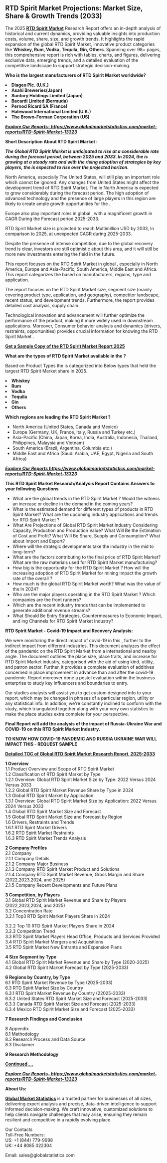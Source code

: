 <h2><strong>RTD Spirit Market Projections: Market Size, Share & Growth Trends (2033)</strong></h2><p>The 2025 <strong><a href="https://www.globalmarketstatistics.com/market-reports/RTD-Spirit-Market-13323">RTD Spirit Market</a></strong> Research Report offers an in-depth analysis of historical and current dynamics, providing valuable insights into production costs, volume, share, size, and growth trends. It highlights the rapid expansion of the global RTD Spirit Market, innovative product categories like <strong>Whiskey, Rum, Vodka, Tequila, Gin, Others</strong>. Spanning over 98+ pages, this comprehensive report is rich with tables, charts, and figures, delivering exclusive data, emerging trends, and a detailed evaluation of the competitive landscape to support strategic decision-making.</p><p><strong>Who is the largest manufacturers of RTD Spirit Market worldwide?</strong></p><p><strong><li>Diageo Plc. (U.K.)<li>Asahi Breweries(Japan)<li>Suntory Holdings Limited (Japan)<li>Bacardi Limited (Bermuda)<li>Pernod Ricard SA (France)<li>Halewood International Limited (U.K.)<li>The Brown-Forman Corporation (US)</strong></p><p><strong><em><a href="https://www.globalmarketstatistics.com/market-reports/RTD-Spirit-Market-13323">Explore Our Reports-&nbsp;https://www.globalmarketstatistics.com/market-reports/RTD-Spirit-Market-13323</a></em></strong></p><p><strong>Short Description About RTD Spirit Market :</strong></p><p><strong><em>The Global RTD Spirit Market is anticipated to rise at a considerable rate during the forecast period, between 2025 and 2033. In 2024, the is growing at a steady rate and with the rising adoption of strategies by key players, the is expected to rise over the projected horizon.</em></strong></p><p>North America, especially The United States, will still play an important role which cannot be ignored. Any changes from United States might affect the development trend of RTD Spirit Market. The in North America is expected to grow considerably during the forecast period. The high adoption of advanced technology and the presence of large players in this region are likely to create ample growth opportunities for the .</p><p>Europe also play important roles in global , with a magnificent growth in CAGR During the Forecast period 2025-2033.</p><p>RTD Spirit Market size is projected to reach Multimillion USD by 2033, In comparison to 2025, at unexpected CAGR during 2025-2033.</p><p>Despite the presence of intense competition, due to the global recovery trend is clear, investors are still optimistic about this area, and it will still be more new investments entering the field in the future.</p><p>This report focuses on the RTD Spirit Market in global , especially in North America, Europe and Asia-Pacific, South America, Middle East and Africa. This report categorizes the based on manufacturers, regions, type and application.</p><p>The report focuses on the RTD Spirit Market size, segment size (mainly covering product type, application, and geography), competitor landscape, recent status, and development trends. Furthermore, the report provides detailed cost analysis, supply chain.</p><p>Technological innovation and advancement will further optimize the performance of the product, making it more widely used in downstream applications. Moreover, Consumer behavior analysis and dynamics (drivers, restraints, opportunities) provides crucial information for knowing the RTD Spirit Market .</p><p><strong><a href="https://www.globalmarketstatistics.com/market-reports/RTD-Spirit-Market-13323">Get a Sample Copy of the RTD Spirit Market Report 2025</a></strong></p><p><strong>What are the types of RTD Spirit Market available in the ?</strong></p><p>Based on Product Types the is categorized into Below types that held the largest RTD Spirit Market share in 2025.</p><p><strong><li>Whiskey<li>Rum<li>Vodka<li>Tequila<li>Gin<li>Others</strong></p><p><strong>Which regions are leading the RTD Spirit Market ?</strong></p><ul><li>North America (United States, Canada and Mexico)</li><li>Europe (Germany, UK, France, Italy, Russia and Turkey etc.)</li><li>Asia-Pacific (China, Japan, Korea, India, Australia, Indonesia, Thailand, Philippines, Malaysia and Vietnam)</li><li>South America (Brazil, Argentina, Columbia etc.)</li><li>Middle East and Africa (Saudi Arabia, UAE, Egypt, Nigeria and South Africa)</li></ul><p><strong><em><a href="https://www.globalmarketstatistics.com/market-reports/RTD-Spirit-Market-13323">Explore Our Reports https://www.globalmarketstatistics.com/market-reports/RTD-Spirit-Market-13323</a></em></strong></p><p><strong>This RTD Spirit Market Research/Analysis Report Contains Answers to your following Questions</strong></p><ul><li>What are the global trends in the RTD Spirit Market ? Would the witness an increase or decline in the demand in the coming years?</li><li>What is the estimated demand for different types of products in RTD Spirit Market? What are the upcoming industry applications and trends for RTD Spirit Market ?</li><li>What Are Projections of Global RTD Spirit Market Industry Considering Capacity, Production and Production Value? What Will Be the Estimation of Cost and Profit? What Will Be Share, Supply and Consumption? What about Import and Export?</li><li>Where will the strategic developments take the industry in the mid to long-term?</li><li>What are the factors contributing to the final price of RTD Spirit Market? What are the raw materials used for RTD Spirit Market manufacturing?</li><li>How big is the opportunity for the RTD Spirit Market ? How will the increasing adoption of RTD Spirit Market for mining impact the growth rate of the overall ?</li><li>How much is the global RTD Spirit Market worth? What was the value of the In 2024?</li><li>Who are the major players operating in the RTD Spirit Market ? Which companies are the front runners?</li><li>Which are the recent industry trends that can be implemented to generate additional revenue streams?</li><li>What Should Be Entry Strategies, Countermeasures to Economic Impact, and ing Channels for RTD Spirit Market Industry?</li></ul><p><strong>RTD Spirit Market - Covid-19 Impact and Recovery Analysis:</strong></p><p>We were monitoring the direct impact of covid-19 in this , further to the indirect impact from different industries. This document analyzes the effect of the pandemic on the RTD Spirit Market from a international and nearby angle. The document outlines the place size, place traits, and increase for RTD Spirit Market industry, categorised with the aid of using kind, utility, and patron sector. Further, it provides a complete evaluation of additives concerned in place improvement in advance than and after the covid-19 pandemic. Report moreover done a pestel evaluation within the business enterprise to study key influencers and boundaries to entry.</p><p>Our studies analysts will assist you to get custom designed info to your report, which may be changed in phrases of a particular region, utility or any statistical info. In addition, we're constantly inclined to conform with the study, which triangulated together along with your very own statistics to make the place studies extra complete for your perspective.</p><p><strong>Final Report will add the analysis of the impact of Russia-Ukraine War and COVID-19 on this RTD Spirit Market Industry.</strong></p><p><strong>TO KNOW HOW COVID-19 PANDEMIC AND RUSSIA UKRAINE WAR WILL IMPACT THIS - REQUEST SAMPLE</strong></p><p><strong><a href="https://www.globalmarketstatistics.com/market-reports/RTD-Spirit-Market-13323">Detailed TOC of Global RTD Spirit Market Research Report, 2025-2033</a></strong></p><p><strong>1 Overview</strong><br /> 1.1 Product Overview and Scope of RTD Spirit Market<br /> 1.2 Classification of RTD Spirit Market by Type<br /> 1.2.1 Overview: Global RTD Spirit Market Size by Type: 2022 Versus 2024 Versus 2033<br /> 1.2.2 Global RTD Spirit Market Revenue Share by Type in 2024<br /> 1.3 Global RTD Spirit Market by Application<br /> 1.3.1 Overview: Global RTD Spirit Market Size by Application: 2022&nbsp;Versus 2024 Versus 2033<br /> 1.4 Global RTD Spirit Market Size and Forecast<br /> 1.5 Global RTD Spirit Market Size and Forecast by Region<br /> 1.6 Drivers, Restraints and Trends<br /> 1.6.1 RTD Spirit Market Drivers<br /> 1.6.2 RTD Spirit Market Restraints<br /> 1.6.3 RTD Spirit Market Trends Analysis</p><p><strong>2 Company Profiles</strong><br /> 2.1 Company<br /> 2.1.1 Company Details<br /> 2.1.2 Company Major Business<br /> 2.1.3 Company RTD Spirit Market Product and Solutions<br /> 2.1.4 Company RTD Spirit Market Revenue, Gross Margin and Share (2022,2023,2024, and 2025)<br /> 2.1.5 Company Recent Developments and Future Plans</p><p><strong>3 Competition, by Players</strong><br /> 3.1 Global RTD Spirit Market Revenue and Share by Players (2022,2023,2024, and 2025)<br /> 3.2 Concentration Rate<br /> 3.2.1 Top3 RTD Spirit Market Players Share in 2024</p><p>3.2.2 Top 10 RTD Spirit Market Players Share in 2024<br /> 3.2.3 Competition Trend<br /> 3.3 RTD Spirit Market Players Head Office, Products and Services Provided<br /> 3.4 RTD Spirit Market Mergers and Acquisitions<br /> 3.5 RTD Spirit Market New Entrants and Expansion Plans</p><p><strong>4 Size Segment by Type</strong><br /> 4.1 Global RTD Spirit Market Revenue and Share by Type (2020-2025)<br /> 4.2 Global RTD Spirit Market Forecast by Type (2025-2033)</p><p><strong>6 Regions by Country, by Type</strong><br /> 6.1 RTD Spirit Market Revenue by Type (2025-2033)<br /> 6.3 RTD Spirit Market Size by Country<br /> 6.3.1 RTD Spirit Market Revenue by Country (22025-2033)<br /> 6.3.2 United States RTD Spirit Market Size and Forecast (2025-2033)<br /> 6.3.3 Canada RTD Spirit Market Size and Forecast (2025-2033)<br /> 6.3.4 Mexico RTD Spirit Market Size and Forecast (2025-2033)</p><p><strong>7 Research Findings and Conclusion</strong></p><p>8 Appendix<br /> 8.1 Methodology<br /> 8.2 Research Process and Data Source<br /> 8.3 Disclaimer</p><p><strong>9 Research Methodology</strong></p><p><strong><a href="https://www.globalmarketstatistics.com/market-reports/RTD-Spirit-Market-13323">Continued&hellip;.</a></strong></p><p><strong><em><a href="https://www.globalmarketstatistics.com/market-reports/RTD-Spirit-Market-13323">Explore Our Reports-&nbsp;https://www.globalmarketstatistics.com/market-reports/RTD-Spirit-Market-13323</a></em></strong></p><p><strong>About Us:</strong></p><p><strong><a href="https://www.globalmarketstatistics.com/">Global Market Statistics</a></strong> is a trusted partner for businesses of all sizes, delivering expert analysis and precise, data-driven intelligence to support informed decision-making. We craft innovative, customized solutions to help clients navigate challenges that may arise, ensuring they remain resilient and competitive in a rapidly evolving place.</p><p>Our Contacts<br /> Toll-Free Numbers:<br /> US: +1 (844) 779-9998<br /> UK: +44 8085 022304</p><p>Email: sales@globalstatistics.com</p>
